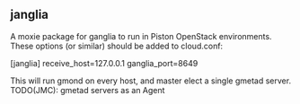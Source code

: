 janglia
-------

A moxie package for ganglia to run in Piston OpenStack environments.
These options (or similar) should be added to cloud.conf:

[janglia]
receive_host=127.0.0.1
ganglia_port=8649


This will run gmond on every host, and master elect a single gmetad server.
TODO(JMC): gmetad servers as an Agent